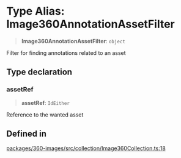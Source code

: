 # Type Alias: Image360AnnotationAssetFilter

> **Image360AnnotationAssetFilter**: `object`

Filter for finding annotations related to an asset

## Type declaration

### assetRef

> **assetRef**: `IdEither`

Reference to the wanted asset

## Defined in

[packages/360-images/src/collection/Image360Collection.ts:18](https://github.com/cognitedata/reveal/blob/2acd9d17229d2bc8e309653b4d6a39ad941e44f1/viewer/packages/360-images/src/collection/Image360Collection.ts#L18)
